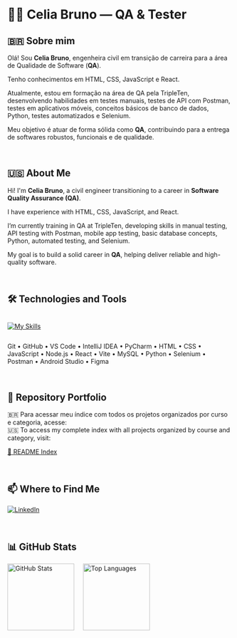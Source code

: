 # 👩‍💻 Celia Bruno — QA & Tester

## 🇧🇷 Sobre mim

Olá! Sou **Celia Bruno**, engenheira civil em transição de carreira para a área de Qualidade de Software (**QA**).

Tenho conhecimentos em HTML, CSS, JavaScript e React.

Atualmente, estou em formação na área de QA pela TripleTen, desenvolvendo habilidades em testes manuais, testes de API com Postman, testes em aplicativos móveis, conceitos básicos de banco de dados, Python, testes automatizados e Selenium.

Meu objetivo é atuar de forma sólida como **QA**, contribuindo para a entrega de softwares robustos, funcionais e de qualidade.

<br>

## 🇺🇸 About Me

Hi! I'm **Celia Bruno**, a civil engineer transitioning to a career in **Software Quality Assurance (QA)**.

I have experience with HTML, CSS, JavaScript, and React.

I’m currently training in QA at TripleTen, developing skills in manual testing, API testing with Postman, mobile app testing, basic database concepts, Python, automated testing, and Selenium.

My goal is to build a solid career in **QA**, helping deliver reliable and high-quality software.

<br>

## 🛠️ Technologies and Tools

<div style="display: flex; flex-wrap: wrap; justify-content: flex-start">

  [![My Skills](https://skillicons.dev/icons?i=git,github,vscode,idea,pycharm,html,css,js,nodejs,react,vite,mysql,py,selenium,postman,androidstudio,figma&theme=dark)](https://skillicons.dev)

</div>

Git • GitHub • VS Code • IntelliJ IDEA • PyCharm • HTML • CSS • JavaScript • Node.js • React • Vite • MySQL • Python • Selenium • Postman • Android Studio • Figma

<br>

## 📁 Repository Portfolio

🇧🇷 Para acessar meu índice com todos os projetos organizados por curso e categoria, acesse:  
🇺🇸 To access my complete index with all projects organized by course and category, visit:  

[📂 README Index](https://github.com/celiapaivab/readme-indice)

<br>

## 📫 Where to Find Me

[![LinkedIn](https://img.shields.io/badge/LinkedIn-0077B5?style=for-the-badge&logo=linkedin&logoColor=white)](https://www.linkedin.com/in/celia-paiva/)

<br>

## 📊 GitHub Stats

<div style="display: flex; gap: 20px; flex-wrap: wrap; align-items: center;">

  <img src="https://github-readme-stats.vercel.app/api?username=celiapaivab&show_icons=true&theme=default&count_private=true" alt="GitHub Stats" height="150"/>

  <img src="https://github-readme-stats.vercel.app/api/top-langs/?username=celiapaivab&layout=compact&theme=default" alt="Top Languages" height="150"/>

</div>
